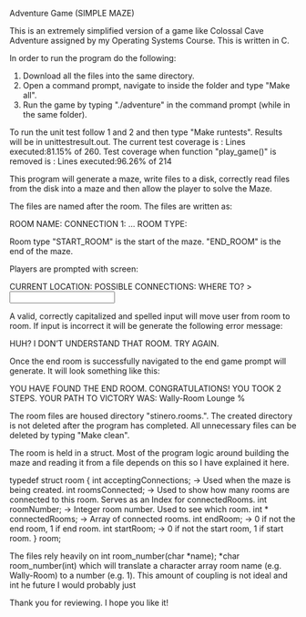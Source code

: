 Adventure Game (SIMPLE MAZE)

This is an extremely simplified version of a game like Colossal Cave Adventure assigned by my Operating Systems Course. This is written in C.

In order to run the program do the following:

1) Download all the files into the same directory. 
2) Open a command prompt, navigate to inside the folder and type "Make all". 
3) Run the game by typing "./adventure" in the command prompt (while in the same folder).

To run the unit test follow 1 and 2 and then type "Make runtests". Results will be in unittestresult.out.
The current test coverage is : Lines executed:81.15% of 260. 
Test coverage when function "play_game()" is removed is : Lines executed:96.26% of 214

This program will generate a maze, write files to a disk, correctly read files from the disk into a maze and then allow the player to solve the Maze.

The files are named after the room. The files are written as:

ROOM NAME: <room name>
CONNECTION 1: <room name>
…
ROOM TYPE: <room type>

Room type "START_ROOM" is the start of the maze. "END_ROOM" is the end of the maze.

Players are prompted with screen:

CURRENT LOCATION: <room name>
POSSIBLE CONNECTIONS: <list of connections>
WHERE TO? > <input data>

A valid, correctly capitalized and spelled input will move user from room to room. If input is incorrect it will be generate the following error message:

HUH? I DON’T UNDERSTAND THAT ROOM. TRY AGAIN.

Once the end room is successfully navigated to the end game prompt will generate. It will look something like this:

YOU HAVE FOUND THE END ROOM. CONGRATULATIONS!
YOU TOOK 2 STEPS. YOUR PATH TO VICTORY WAS:
Wally-Room
Lounge
%

The room files are housed directory "stinero.rooms.<pid>". The created directory is not deleted after the program has completed. All unnecessary files can be deleted by typing "Make clean".

The room is held in a struct. Most of the program logic around building the maze and reading it from a file depends on this so I have explained it here.

typedef struct room {
	int acceptingConnections; 	-> Used when the maze is being created.
	int roomsConnected; 		-> Used to show how many rooms are connected to this room. Serves as an Index for connectedRooms.
	int roomNumber;			-> Integer room number. Used to see which room.
	int * connectedRooms;		-> Array of connected rooms.
	int endRoom;			-> 0 if not the end room, 1 if end room.
	int startRoom;			-> 0 if not the start room, 1 if start room.
} room;


The files rely heavily on int room_number(char *name); *char room_number(int) which will translate a character array room name (e.g. Wally-Room) to a number (e.g. 1). This amount of coupling is not ideal
and int he future I would probably just 

Thank you for reviewing. I hope you like it!
